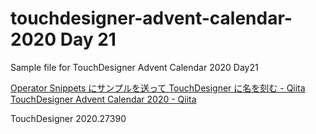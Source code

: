 # touchdesigner-advent-calendar-2020 Day 21

Sample file for TouchDesigner Advent Calendar 2020 Day21

[Operator Snippets にサンプルを送って TouchDesigner に名を刻む - Qiita](https://qiita.com/chimanaco/items/bc5a43effdd0dbc7acf2)
[TouchDesigner Advent Calendar 2020 - Qiita](https://qiita.com/advent-calendar/2020/touchdesigner)

TouchDesigner 2020.27390
